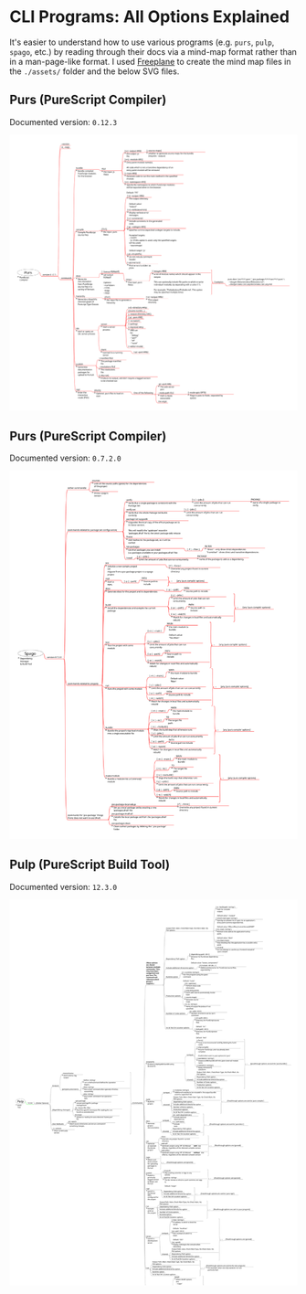 # CLI Programs: All Options Explained

It's easier to understand how to use various programs (e.g. `purs`, `pulp`, `spago`, etc.) by reading through their docs via a mind-map format rather than in a man-page-like format. I used [Freeplane](https://www.freeplane.org/) to create the mind map files in the `./assets/` folder and the below SVG files.

## Purs (PureScript Compiler)

Documented version: `0.12.3`

![CLI Options: Purs (svg)](./assets/CLI-Options--Purs.svg)

## Purs (PureScript Compiler)

Documented version: `0.7.2.0`

![CLI Options: Spago (svg)](./assets/CLI-Options--Spago.svg)

## Pulp (PureScript Build Tool)

Documented version: `12.3.0`

![CLI Options: Pulp (svg)](./assets/CLI-Options--Pulp.svg)
